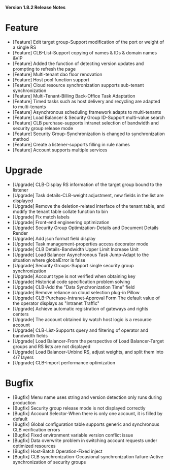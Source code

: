 **Version 1.8.2 Release Notes**

# Feature
- [Feature] Edit target group-Support modification of the port or weight of a single RS
- [Feature] CLB-List-Support copying of names & IDs & domain names &VIP
- [Feature] Added the function of detecting version updates and prompting to refresh the page
- [Feature] Multi-tenant dao floor renovation
- [Feature] Host pool function support
- [Feature] Cloud resource synchronization supports sub-tenant synchronization
- [Feature] Multi-Tenant-Billing Back-Office Task Adaptation
- [Feature] Timed tasks such as host delivery and recycling are adapted to multi-tenants
- [Feature] Asynchronous scheduling framework adapts to multi-tenants
- [Feature] Load Balancer & Security Group ID-Support multi-value search
- [Feature] CLB purchase-supports intranet selection of bandwidth and security group release mode
- [Feature] Security Group-Synchronization is changed to synchronization method
- [Feature] Create a listener-supports filling in rule names
- [Feature] Account supports multiple services

# Upgrade
- [Upgrade] CLB-Display RS information of the target group bound to the listener
- [Upgrade] Task details-CLB-weight adjustment, new fields in the list are displayed
- [Upgrade] Remove the deletion-related interface of the tenant table, and modify the tenant table collate function to bin
- [Upgrade] Fix match labels
- [Upgrade] Front-end engineering optimization
- [Upgrade] Security Group Optimization-Details and Document Details Render
- [Upgrade] Add json format field display
- [Upgrade] Task management-properties access decorator mode
- [Upgrade] CLB Details-Bandwidth Upper Limit Increase Unit
- [Upgrade] Load Balancer Asynchronous Task Jump-Adapt to the situation where globalError is false
- [Upgrade] Security Groups-Support single security group synchronization
- [Upgrade] Account type is not verified when obtaining key
- [Upgrade] Historical code specification problem solving
- [Upgrade] CLB-Add the "Data Synchronization Time" field
- [Upgrade] Remove reliance on cloud selection plug-in Pillow
- [Upgrade] CLB-Purchase-Intranet-Approval Form The default value of the operator displays as "Intranet Traffic"
- [Upgrade] Achieve automatic registration of gateways and rights centers
- [Upgrade] The account obtained by watch host logic is a resource account
- [Upgrade] CLB-List-Supports query and filtering of operator and bandwidth fields
- [Upgrade] Load Balancer-From the perspective of Load Balancer-Target groups and RS lists are not displayed
- [Upgrade] Load Balancer-Unbind RS, adjust weights, and split them into 4/7 layers
- [Upgrade] CLB-Import performance optimization

# Bugfix
- [Bugfix] Menu name uses string and version detection only runs during production
- [Bugfix] Security group release mode is not displayed correctly
- [Bugfix] Account Selector-When there is only one account, it is filled by default
- [Bugfix] Global configuration table supports generic and synchronous CLB verification errors
- [Bugfix] Fixed environment variable version conflict issue
- [Bugfix] Data overwrite problem in switching account requests under optimized resources
- [Bugfix] Host-Batch Operation-Fixed inject
- [Bugfix] CLB synchronization-Occasional synchronization failure-Active synchronization of security groups